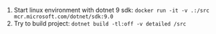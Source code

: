 1. Start linux environment with dotnet 9 sdk: `docker run -it -v .:/src mcr.microsoft.com/dotnet/sdk:9.0`
2. Try to build project: `dotnet build -tl:off -v detailed /src`
